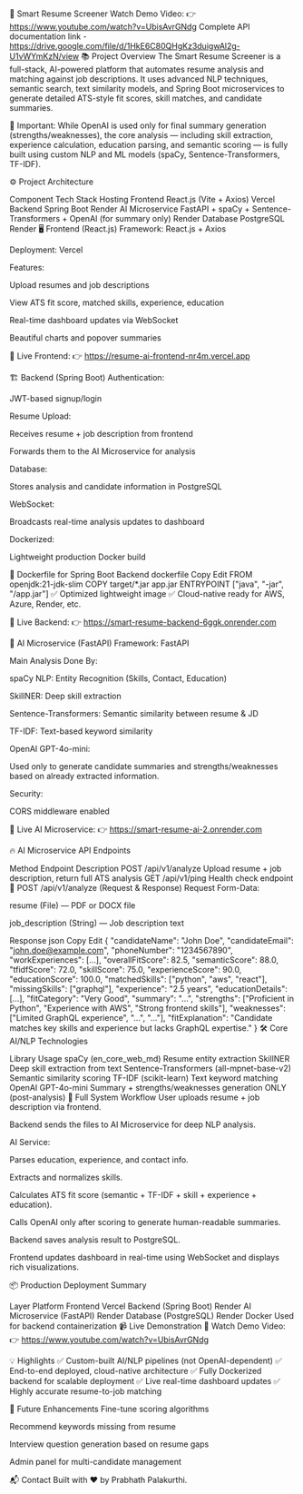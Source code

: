 📄 Smart Resume Screener          Watch Demo Video: 👉 https://www.youtube.com/watch?v=UbisAvrGNdg
Complete API documentation link - https://drive.google.com/file/d/1HkE6C80QHgKz3duigwAl2g-U1vWYmKzN/view
📚 Project Overview
The Smart Resume Screener is a full-stack, AI-powered platform that automates resume analysis and matching against job descriptions.
It uses advanced NLP techniques, semantic search, text similarity models, and Spring Boot microservices to generate detailed ATS-style fit scores, skill matches, and candidate summaries.

🔵 Important:
While OpenAI is used only for final summary generation (strengths/weaknesses), the core analysis — including skill extraction, experience calculation, education parsing, and semantic scoring — is fully built using custom NLP and ML models (spaCy, Sentence-Transformers, TF-IDF).

⚙️ Project Architecture

Component	Tech Stack	Hosting
Frontend	React.js (Vite + Axios)	Vercel
Backend	Spring Boot	Render
AI Microservice	FastAPI + spaCy + Sentence-Transformers + OpenAI (for summary only)	Render
Database	PostgreSQL	Render
🖥️ Frontend (React.js)
Framework: React.js + Axios

Deployment: Vercel

Features:

Upload resumes and job descriptions

View ATS fit score, matched skills, experience, education

Real-time dashboard updates via WebSocket

Beautiful charts and popover summaries

🔗 Live Frontend:
👉 https://resume-ai-frontend-nr4m.vercel.app

🏗️ Backend (Spring Boot)
Authentication:

JWT-based signup/login

Resume Upload:

Receives resume + job description from frontend

Forwards them to the AI Microservice for analysis

Database:

Stores analysis and candidate information in PostgreSQL

WebSocket:

Broadcasts real-time analysis updates to dashboard

Dockerized:

Lightweight production Docker build

🐳 Dockerfile for Spring Boot Backend
dockerfile
Copy
Edit
FROM openjdk:21-jdk-slim
COPY target/*.jar app.jar
ENTRYPOINT ["java", "-jar", "/app.jar"]
✅ Optimized lightweight image
✅ Cloud-native ready for AWS, Azure, Render, etc.

🔗 Live Backend:
👉 https://smart-resume-backend-6ggk.onrender.com

🧠 AI Microservice (FastAPI)
Framework: FastAPI

Main Analysis Done By:

spaCy NLP: Entity Recognition (Skills, Contact, Education)

SkillNER: Deep skill extraction

Sentence-Transformers: Semantic similarity between resume & JD

TF-IDF: Text-based keyword similarity

OpenAI GPT-4o-mini:

Used only to generate candidate summaries and strengths/weaknesses based on already extracted information.

Security:

CORS middleware enabled

🔗 Live AI Microservice:
👉 https://smart-resume-ai-2.onrender.com

🔥 AI Microservice API Endpoints

Method	Endpoint	Description
POST	/api/v1/analyze	Upload resume + job description, return full ATS analysis
GET	/api/v1/ping	Health check endpoint
📄 POST /api/v1/analyze (Request & Response)
Request
Form-Data:

resume (File) — PDF or DOCX file

job_description (String) — Job description text

Response
json
Copy
Edit
{
  "candidateName": "John Doe",
  "candidateEmail": "john.doe@example.com",
  "phoneNumber": "1234567890",
  "workExperiences": [...],
  "overallFitScore": 82.5,
  "semanticScore": 88.0,
  "tfidfScore": 72.0,
  "skillScore": 75.0,
  "experienceScore": 90.0,
  "educationScore": 100.0,
  "matchedSkills": ["python", "aws", "react"],
  "missingSkills": ["graphql"],
  "experience": "2.5 years",
  "educationDetails": [...],
  "fitCategory": "Very Good",
  "summary": "...",
  "strengths": ["Proficient in Python", "Experience with AWS", "Strong frontend skills"],
  "weaknesses": ["Limited GraphQL experience", "...", "..."],
  "fitExplanation": "Candidate matches key skills and experience but lacks GraphQL expertise."
}
🛠️ Core AI/NLP Technologies

Library	Usage
spaCy (en_core_web_md)	Resume entity extraction
SkillNER	Deep skill extraction from text
Sentence-Transformers (all-mpnet-base-v2)	Semantic similarity scoring
TF-IDF (scikit-learn)	Text keyword matching
OpenAI GPT-4o-mini	Summary + strengths/weaknesses generation ONLY (post-analysis)
🚀 Full System Workflow
User uploads resume + job description via frontend.

Backend sends the files to AI Microservice for deep NLP analysis.

AI Service:

Parses education, experience, and contact info.

Extracts and normalizes skills.

Calculates ATS fit score (semantic + TF-IDF + skill + experience + education).

Calls OpenAI only after scoring to generate human-readable summaries.

Backend saves analysis result to PostgreSQL.

Frontend updates dashboard in real-time using WebSocket and displays rich visualizations.

📦 Production Deployment Summary

Layer	Platform
Frontend	Vercel
Backend (Spring Boot)	Render
AI Microservice (FastAPI)	Render
Database (PostgreSQL)	Render
Docker	Used for backend containerization
📹 Live Demonstration
🔗 Watch Demo Video:
👉 https://www.youtube.com/watch?v=UbisAvrGNdg

💡 Highlights
✅ Custom-built AI/NLP pipelines (not OpenAI-dependent)
✅ End-to-end deployed, cloud-native architecture
✅ Fully Dockerized backend for scalable deployment
✅ Live real-time dashboard updates
✅ Highly accurate resume-to-job matching

🙌 Future Enhancements
Fine-tune scoring algorithms

Recommend keywords missing from resume

Interview question generation based on resume gaps

Admin panel for multi-candidate management

📬 Contact
Built with ❤️ by Prabhath Palakurthi.
